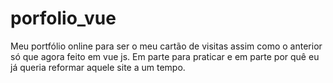 # porfolio_vue
Meu portfólio online para ser o meu cartão de visitas assim como o anterior só que agora feito em vue js. Em parte para praticar e em parte por quê eu já queria reformar aquele site a um tempo.
